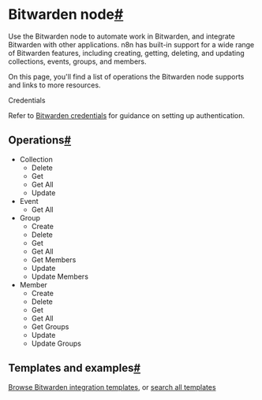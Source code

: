 [](https://github.com/n8n-io/n8n-docs/edit/main/docs/integrations/builtin/app-nodes/n8n-nodes-base.bitwarden.md "Edit this page")

# Bitwarden node[#](#bitwarden-node "Permanent link")

Use the Bitwarden node to automate work in Bitwarden, and integrate Bitwarden with other applications. n8n has built-in support for a wide range of Bitwarden features, including creating, getting, deleting, and updating collections, events, groups, and members.

On this page, you'll find a list of operations the Bitwarden node supports and links to more resources.

Credentials

Refer to [Bitwarden credentials](../../credentials/bitwarden/) for guidance on setting up authentication.

## Operations[#](#operations "Permanent link")

*   Collection
    *   Delete
    *   Get
    *   Get All
    *   Update
*   Event
    *   Get All
*   Group
    *   Create
    *   Delete
    *   Get
    *   Get All
    *   Get Members
    *   Update
    *   Update Members
*   Member
    *   Create
    *   Delete
    *   Get
    *   Get All
    *   Get Groups
    *   Update
    *   Update Groups

## Templates and examples[#](#templates-and-examples "Permanent link")

[Browse Bitwarden integration templates](https://n8n.io/integrations/bitwarden/), or [search all templates](https://n8n.io/workflows/)